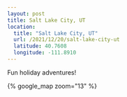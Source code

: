 ```yaml
---
layout: post
title: Salt Lake City, UT
location:
  title: "Salt Lake City, UT"
  url: /2021/12/20/salt-lake-city-ut
  latitude: 40.7608
  longitude: -111.8910
---
```



Fun holiday adventures!

{% google_map 
    zoom="13" %}